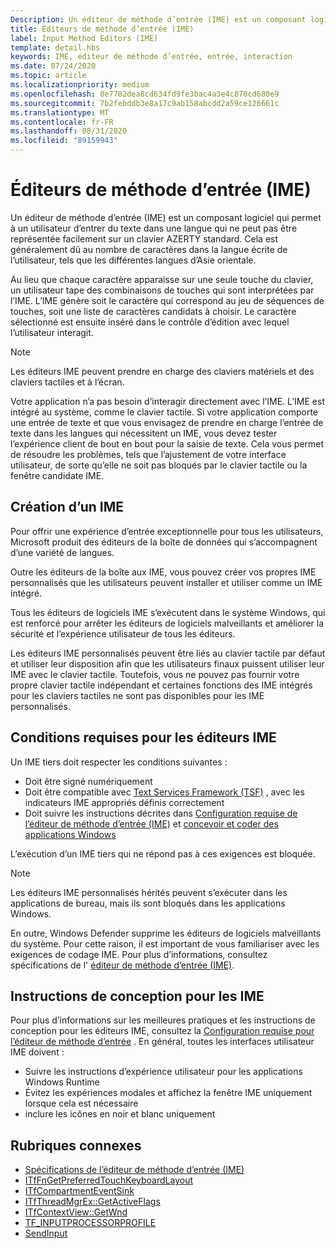 ```yaml
---
Description: Un éditeur de méthode d’entrée (IME) est un composant logiciel qui permet à un utilisateur d’entrer du texte dans une langue qui ne peut pas être représentée facilement sur un clavier AZERTY standard.
title: Éditeurs de méthode d’entrée (IME)
label: Input Method Editors (IME)
template: detail.hbs
keywords: IME, éditeur de méthode d’entrée, entrée, interaction
ms.date: 07/24/2020
ms.topic: article
ms.localizationpriority: medium
ms.openlocfilehash: 8e7782dea8cd634fd9fe3bac4a3e4c870cd680e9
ms.sourcegitcommit: 7b2febddb3e8a17c9ab158abcdd2a59ce126661c
ms.translationtype: MT
ms.contentlocale: fr-FR
ms.lasthandoff: 08/31/2020
ms.locfileid: "89159943"
---
```

# <a name="input-method-editors-ime"></a>Éditeurs de méthode d’entrée (IME)

Un éditeur de méthode d’entrée (IME) est un composant logiciel qui permet à un utilisateur d’entrer du texte dans une langue qui ne peut pas être représentée facilement sur un clavier AZERTY standard. Cela est généralement dû au nombre de caractères dans la langue écrite de l’utilisateur, tels que les différentes langues d’Asie orientale.

Au lieu que chaque caractère apparaisse sur une seule touche du clavier, un utilisateur tape des combinaisons de touches qui sont interprétées par l’IME. L’IME génère soit le caractère qui correspond au jeu de séquences de touches, soit une liste de caractères candidats à choisir. Le caractère sélectionné est ensuite inséré dans le contrôle d’édition avec lequel l’utilisateur interagit.

> [!NOTE]
> Les éditeurs IME peuvent prendre en charge des claviers matériels et des claviers tactiles et à l’écran.

Votre application n’a pas besoin d’interagir directement avec l’IME. L’IME est intégré au système, comme le clavier tactile. Si votre application comporte une entrée de texte et que vous envisagez de prendre en charge l’entrée de texte dans les langues qui nécessitent un IME, vous devez tester l’expérience client de bout en bout pour la saisie de texte. Cela vous permet de résoudre les problèmes, tels que l’ajustement de votre interface utilisateur, de sorte qu’elle ne soit pas bloqués par le clavier tactile ou la fenêtre candidate IME.

## <a name="creating-an-ime"></a>Création d’un IME

Pour offrir une expérience d’entrée exceptionnelle pour tous les utilisateurs, Microsoft produit des éditeurs de la boîte de données qui s’accompagnent d’une variété de langues.

Outre les éditeurs de la boîte aux IME, vous pouvez créer vos propres IME personnalisés que les utilisateurs peuvent installer et utiliser comme un IME intégré.

Tous les éditeurs de logiciels IME s’exécutent dans le système Windows, qui est renforcé pour arrêter les éditeurs de logiciels malveillants et améliorer la sécurité et l’expérience utilisateur de tous les éditeurs.

Les éditeurs IME personnalisés peuvent être liés au clavier tactile par défaut et utiliser leur disposition afin que les utilisateurs finaux puissent utiliser leur IME avec le clavier tactile. Toutefois, vous ne pouvez pas fournir votre propre clavier tactile indépendant et certaines fonctions des IME intégrés pour les claviers tactiles ne sont pas disponibles pour les IME personnalisés.

## <a name="requirements-for-imes"></a>Conditions requises pour les éditeurs IME

Un IME tiers doit respecter les conditions suivantes :

- Doit être signé numériquement
- Doit être compatible avec [Text Services Framework (TSF)](/windows/win32/tsf/text-services-framework) , avec les indicateurs IME appropriés définis correctement
- Doit suivre les instructions décrites dans [Configuration requise de l’éditeur de méthode d’entrée (IME)](input-method-editor-requirements.md) et [concevoir et coder des applications Windows](../index.md)

L’exécution d’un IME tiers qui ne répond pas à ces exigences est bloquée.

> [!NOTE]
> Les éditeurs IME personnalisés hérités peuvent s’exécuter dans les applications de bureau, mais ils sont bloqués dans les applications Windows.

En outre, Windows Defender supprime les éditeurs de logiciels malveillants du système. Pour cette raison, il est important de vous familiariser avec les exigences de codage IME. Pour plus d’informations, consultez spécifications de l' [éditeur de méthode d’entrée (IME)](input-method-editor-requirements.md).

## <a name="design-guidelines-for-imes"></a>Instructions de conception pour les IME

Pour plus d’informations sur les meilleures pratiques et les instructions de conception pour les éditeurs IME, consultez la [Configuration requise pour l’éditeur de méthode d’entrée](input-method-editor-requirements.md) . En général, toutes les interfaces utilisateur IME doivent :

- Suivre les instructions d’expérience utilisateur pour les applications Windows Runtime
- Évitez les expériences modales et affichez la fenêtre IME uniquement lorsque cela est nécessaire
- inclure les icônes en noir et blanc uniquement

## <a name="related-topics"></a>Rubriques connexes

- [Spécifications de l’éditeur de méthode d’entrée (IME)](input-method-editor-requirements.md)
- [ITfFnGetPreferredTouchKeyboardLayout](/windows/win32/api/ctffunc/nn-ctffunc-itffngetpreferredtouchkeyboardlayout)
- [ITfCompartmentEventSink](/windows/win32/api/msctf/nn-msctf-itfcompartmenteventsink)
- [ITfThreadMgrEx::GetActiveFlags](/windows/win32/api/msctf/nf-msctf-itfthreadmgrex-getactiveflags)
- [ITfContextView::GetWnd](/windows/win32/api/msctf/nf-msctf-itfcontextview-getwnd)
- [TF_INPUTPROCESSORPROFILE](/windows/win32/api/msctf/ns-msctf-tf_inputprocessorprofile)
- [SendInput](/windows/win32/api/winuser/nf-winuser-sendinput)